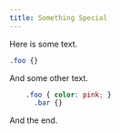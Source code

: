 ```yaml
---
title: Something Special
---
```


Here is some text.

```css
.foo {}
```

And some other text.

```css
    .foo { color: pink; }
      .bar {}
```

And the end.
